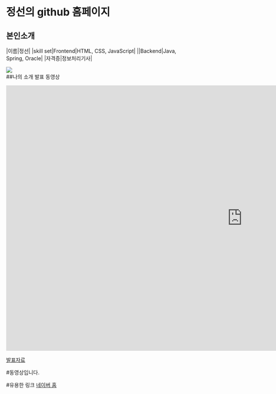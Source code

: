 # 정선의 github 홈페이지

## 본인소개

|이름|정선|
|skill set|Frontend|HTML, CSS, JavaScript|
||Backend|Java, Spring, Oracle|
|자격증|정보처리기사|


<img src= "image.jpg" /> <br>
##나의 소개 발표 동영상
<iframe width="1280" height="720" src="https://www.youtube.com/embed/5ch94AaPZRQ" title="YouTube video player" frameborder="0" allow="accelerometer; autoplay; clipboard-write; encrypted-media; gyroscope; picture-in-picture" allowfullscreen></iframe>


[ 발표자료](/project.pptx)<br>

#동영상입니다.


#유용한 링크
[네이버 홈](https://naver.com)
 

